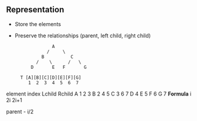 ## Representation
* Store the elements
* Preserve the relationships (parent, left child, right child)

                    A
                  /     \
                B          C
              /    \      /   \  
            D       E   F       G

        T [A][B][C][D][E][F][G]
           1  2  3  4  5  6  7

element     index   Lchild  Rchild
A            1         2      3
B            2         4      5
C            3         6      7
D            4
E            5
F            6
G            7
**Formula**  i         2i    2i+1

parent - i/2